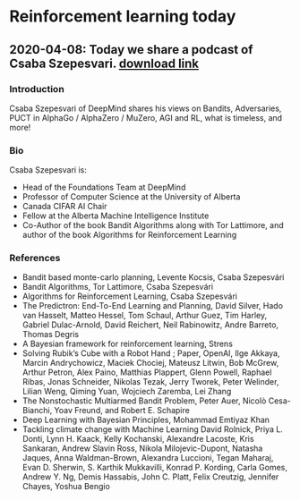 # Reinforcement learning today

## 2020-04-08: Today we share a podcast of Csaba Szepesvari. [download link](https://media.transistor.fm/f3d46a86.mp3?download=true)

### Introduction
Csaba Szepesvari of DeepMind shares his views on Bandits, Adversaries, PUCT in AlphaGo / AlphaZero / MuZero, AGI and RL, what is timeless, and more!

### Bio
Csaba Szepesvari is:
- Head of the Foundations Team at DeepMind
- Professor of Computer Science at the University of Alberta
- Canada CIFAR AI Chair
- Fellow at the Alberta Machine Intelligence Institute 
- Co-Author of the book Bandit Algorithms along with Tor Lattimore, and author of the book Algorithms for Reinforcement Learning

### References
- Bandit based monte-carlo planning, Levente Kocsis, Csaba Szepesvári
- Bandit Algorithms, Tor Lattimore, Csaba Szepesvári
- Algorithms for Reinforcement Learning, Csaba Szepesvári
- The Predictron: End-To-End Learning and Planning, David Silver, Hado van Hasselt, Matteo Hessel, Tom Schaul, Arthur Guez, Tim Harley, Gabriel Dulac-Arnold, David Reichert, Neil Rabinowitz, Andre Barreto, Thomas Degris
- A Bayesian framework for reinforcement learning, Strens
- Solving Rubik’s Cube with a Robot Hand ; Paper, OpenAI, Ilge Akkaya, Marcin Andrychowicz, Maciek Chociej, Mateusz Litwin, Bob McGrew, Arthur Petron, Alex Paino, Matthias Plappert, Glenn Powell, Raphael Ribas, Jonas Schneider, Nikolas Tezak, Jerry Tworek, Peter Welinder, Lilian Weng, Qiming Yuan, Wojciech Zaremba, Lei Zhang
- The Nonstochastic Multiarmed Bandit Problem, Peter Auer, Nicolò Cesa-Bianchi, Yoav Freund, and Robert E. Schapire
- Deep Learning with Bayesian Principles, Mohammad Emtiyaz Khan
- Tackling climate change with Machine Learning David Rolnick, Priya L. Donti, Lynn H. Kaack, Kelly Kochanski, Alexandre Lacoste, Kris Sankaran, Andrew Slavin Ross, Nikola Milojevic-Dupont, Natasha Jaques, Anna Waldman-Brown, Alexandra Luccioni, Tegan Maharaj, Evan D. Sherwin, S. Karthik Mukkavilli, Konrad P. Kording, Carla Gomes, Andrew Y. Ng, Demis Hassabis, John C. Platt, Felix Creutzig, Jennifer Chayes, Yoshua Bengio
